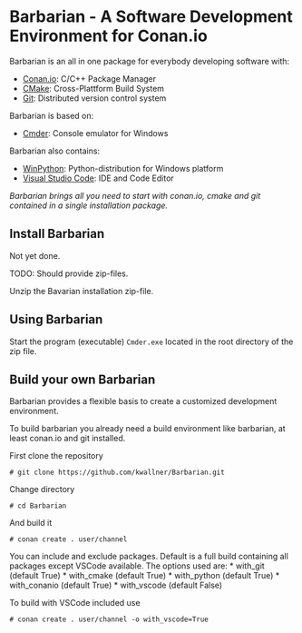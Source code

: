 # Barbarian - A Software Development Environment for Conan.io

Barbarian is an all in one package for everybody developing software with:
* [Conan.io](https:://conan.io):  C/C++ Package Manager
* [CMake](https:://cmake.org): Cross-Plattform Build System
* [Git](https://git-scm.com): Distributed version control system

Barbarian is based on:
* [Cmder](http://cmder.net/): Console emulator for Windows

Barbarian also contains:
* [WinPython](https://winpython.github.io): Python-distribution for Windows platform
* [Visual Studio Code](https://code.visualstudio.com): IDE and Code Editor

*Barbarian brings all you need to start with conan.io, cmake and git contained in a single installation package.*

## Install Barbarian

Not yet done.

TODO: Should provide zip-files.

Unzip the Bavarian installation zip-file.

## Using Barbarian

Start the program (executable) ```Cmder.exe``` located in the root directory of the zip file.

## Build your own Barbarian

Barbarian provides a flexible basis to create a customized development environment.

To build barbarian you already need a build environment like barbarian, at least conan.io and git installed.

First clone the repository
```
# git clone https://github.com/kwallner/Barbarian.git
```

Change directory
```
# cd Barbarian
```

And build it
```
# conan create . user/channel
```

You can include and exclude packages. Default is a full build containing all packages except VSCode available.
The options used are:
    * with_git (default True)
    * with_cmake (default True)
    * with_python (default True)
    * with_conanio (default True)
    * with_vscode (default False)

To build with VSCode included use
```
# conan create . user/channel -o with_vscode=True
```
